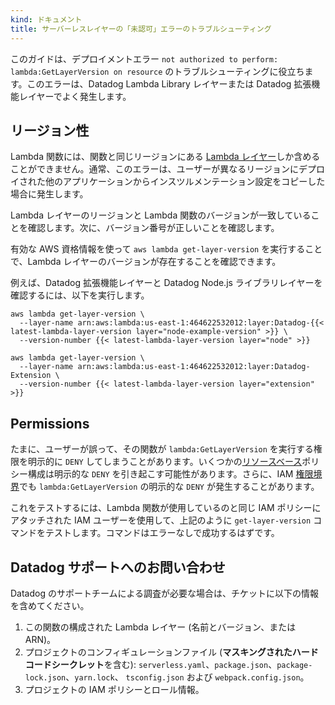 ```yaml
---
kind: ドキュメント
title: サーバーレスレイヤーの「未認可」エラーのトラブルシューティング
---
```

このガイドは、デプロイメントエラー `not authorized to perform: lambda:GetLayerVersion on resource` のトラブルシューティングに役立ちます。このエラーは、Datadog Lambda Library レイヤーまたは Datadog 拡張機能レイヤーでよく発生します。

## リージョン性
Lambda 関数には、関数と同じリージョンにある [Lambda レイヤー][1]しか含めることができません。通常、このエラーは、ユーザーが異なるリージョンにデプロイされた他のアプリケーションからインスツルメンテーション設定をコピーした場合に発生します。

Lambda レイヤーのリージョンと Lambda 関数のバージョンが一致していることを確認します。次に、バージョン番号が正しいことを確認します。

有効な AWS 資格情報を使って `aws lambda get-layer-version` を実行することで、Lambda レイヤーのバージョンが存在することを確認できます。

例えば、Datadog 拡張機能レイヤーと Datadog Node.js ライブラリレイヤーを確認するには、以下を実行します。
```
aws lambda get-layer-version \
  --layer-name arn:aws:lambda:us-east-1:464622532012:layer:Datadog-{{< latest-lambda-layer-version layer="node-example-version" >}} \
  --version-number {{< latest-lambda-layer-version layer="node" >}}

aws lambda get-layer-version \
  --layer-name arn:aws:lambda:us-east-1:464622532012:layer:Datadog-Extension \
  --version-number {{< latest-lambda-layer-version layer="extension" >}}
```

## Permissions
たまに、ユーザーが誤って、その関数が `lambda:GetLayerVersion` を実行する権限を明示的に `DENY` してしまうことがあります。いくつかの[リソースベース][2]ポリシー構成は明示的な `DENY` を引き起こす可能性があります。さらに、IAM [権限境界][3]でも `lambda:GetLayerVersion` の明示的な `DENY` が発生することがあります。

これをテストするには、Lambda 関数が使用しているのと同じ IAM ポリシーにアタッチされた IAM ユーザーを使用して、上記のように `get-layer-version` コマンドをテストします。コマンドはエラーなしで成功するはずです。

## Datadog サポートへのお問い合わせ

Datadog のサポートチームによる調査が必要な場合は、チケットに以下の情報を含めてください。

1. この関数の構成された Lambda レイヤー (名前とバージョン、または ARN)。
2. プロジェクトのコンフィギュレーションファイル (**マスキングされたハードコードシークレット**を含む): `serverless.yaml`、`package.json`、`package-lock.json`、`yarn.lock`、 `tsconfig.json` および `webpack.config.json`。
3. プロジェクトの IAM ポリシーとロール情報。

[1]: https://docs.aws.amazon.com/lambda/latest/dg/gettingstarted-package.html#gettingstarted-package-layers
[2]: https://docs.aws.amazon.com/IAM/latest/UserGuide/reference_policies_evaluation-logic.html
[3]: https://docs.aws.amazon.com/IAM/latest/UserGuide/access_policies_boundaries.html